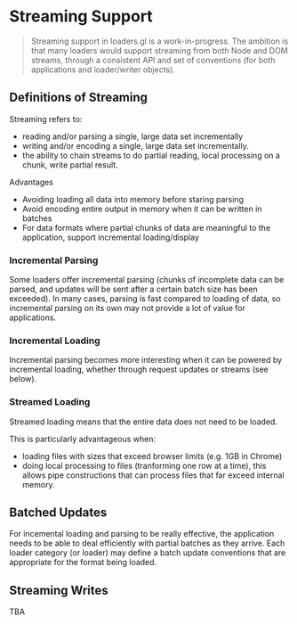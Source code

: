 # Streaming Support

> Streaming support in loaders.gl is a work-in-progress. The ambition is that many loaders would support streaming from both Node and DOM streams, through a consistent API and set of conventions (for both applications and loader/writer objects).


## Definitions of Streaming

Streaming refers to:
* reading and/or parsing a single, large data set incrementally
* writing and/or encoding a single, large data set incrementally.
* the ability to chain streams to do partial reading, local processing on a chunk, write partial result.

Advantages
* Avoiding loading all data into memory before staring parsing
* Avoid encoding entire output in memory when it can be written in batches
* For data formats where partial chunks of data are meaningful to the application, support incremental loading/display


### Incremental Parsing

Some loaders offer incremental parsing (chunks of incomplete data can be parsed, and updates will be sent after a certain batch size has been exceeded). In many cases, parsing is fast compared to loading of data, so incremental parsing on its own may not provide a lot of value for applications.


### Incremental Loading

Incremental parsing becomes more interesting when it can be powered by incremental loading, whether through request updates or streams (see below).


### Streamed Loading

Streamed loading means that the entire data does not need to be loaded.

This is particularly advantageous when:
* loading files with sizes that exceed browser limits (e.g. 1GB in Chrome)
* doing local processing to files (tranforming one row at a time), this allows pipe constructions that can process files that far exceed internal memory.


## Batched Updates

For incemental loading and parsing to be really effective, the application needs to be able to deal efficiently with partial batches as they arrive. Each loader category (or loader) may define a batch update conventions that are appropriate for the format being loaded.


## Streaming Writes

TBA
